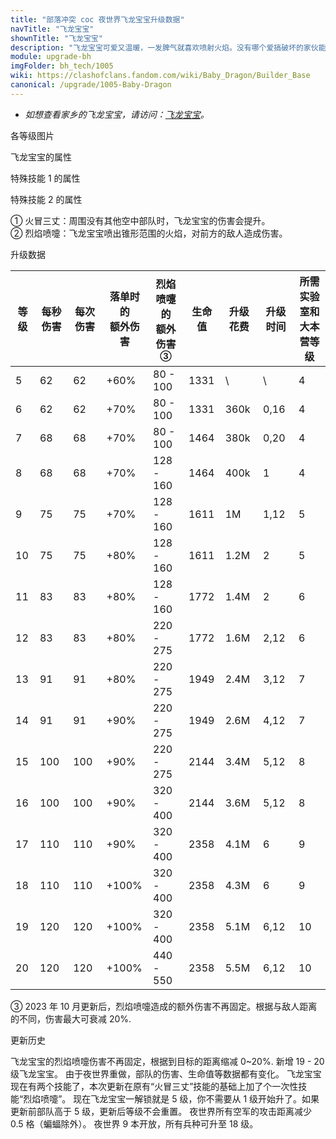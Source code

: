 ```yaml
---
title: "部落冲突 coc 夜世界飞龙宝宝升级数据"
navTitle: "飞龙宝宝"
shownTitle: "飞龙宝宝"
description: "飞龙宝宝可爱又温暖，一发脾气就喜欢喷射火焰。没有哪个爱搞破坏的家伙能有它这么可爱。"
module: upgrade-bh
imgFolder: bh_tech/1005
wiki: https://clashofclans.fandom.com/wiki/Baby_Dragon/Builder_Base
canonical: /upgrade/1005-Baby-Dragon
---
```


- *如想查看家乡的飞龙宝宝，请访问：[飞龙宝宝](/upgrade/000a-Baby-Dragon)。*

<UnitInfo :folder="$frontmatter.imgFolder" imgSrc="Baby_Dragon_info.png" :imgAlt="$frontmatter.navTitle" :description="$frontmatter.description" />

<SmallTitle>各等级图片</SmallTitle>

<Panel>
    <UnitImgGroup :folder="$frontmatter.imgFolder">
        <UnitImg imgTitle="5 - 7 级" imgSrc="Baby_Dragon5.png" />
        <UnitImg imgTitle="8 - 11 级" imgSrc="Baby_Dragon8.png" />
        <UnitImg imgTitle="12 - 15 级" imgSrc="Baby_Dragon12.png" />
        <UnitImg imgTitle="16 - 19 级" imgSrc="Baby_Dragon16.png" />
        <UnitImg imgTitle="20 级" imgSrc="Baby_Dragon20.png" />
    </UnitImgGroup>
</Panel>

<SmallTitle>飞龙宝宝的属性</SmallTitle>

<UnitProperties>
    <UnitProperty pKey="攻击偏好" pValue="无" />
    <UnitProperty pKey="伤害类型" pValue="范围伤害" />
    <UnitProperty pKey="伤害半径" pValue="0.3 格" />
    <UnitProperty pKey="攻击的目标" pValue="地面和空中目标" />
    <UnitProperty pKey="移动速度" pValue="3 格/秒" />
    <UnitProperty pKey="攻击速度" pValue="1 秒/次" />
    <UnitProperty pKey="攻击距离" pValue="2 格" />
    <UnitProperty pKey="每个兵营的部队数量" pValue="1" />
    <UnitProperty pKey="所需训练营等级" pValue="6" />
    <UnitProperty pKey="所需夜世界大本等级" pValue="4" />
</UnitProperties>

<SmallTitle>特殊技能 1 的属性</SmallTitle>

<UnitProperties>
    <UnitProperty pKey="技能名称" pValue="火冒三丈" />
    <UnitProperty pKey="技能类型" pValue="被动技能" />
    <UnitProperty pKey="技能描述" pValue="见说明<sup>①</sup>" />
</UnitProperties>

<SmallTitle>特殊技能 2 的属性</SmallTitle>

<UnitProperties>
    <UnitProperty pKey="技能名称" pValue="烈焰喷嚏" />
    <UnitProperty pKey="技能类型" pValue="一次性技能" />
    <UnitProperty pKey="技能描述" pValue="见说明<sup>②</sup>" />
</UnitProperties>

① 火冒三丈：周围没有其他空中部队时，飞龙宝宝的伤害会提升。<br>
② 烈焰喷嚏：飞龙宝宝喷出锥形范围的火焰，对前方的敌人造成伤害。

<SmallTitle>升级数据</SmallTitle>

<script setup>
const tableExtraInfo = [
    {
        "column": 6,
        "type": "cost",
        "gpClass": "research",
        "icon": "Elixir2"
    },
    {
        "column": 7,
        "type": "time",
        "gpClass": "research"
    }
];
</script>

<UnitTable :tableExtraInfo="tableExtraInfo">

| 等级 | 每秒伤害 | 每次伤害|落单时的<br>额外伤害|烈焰喷嚏的<br>额外伤害<sup>③</sup>|  生命值  | 升级花费 | 升级时间 |所需实验室和<br>大本营等级|
| ---- |   ---   |   ---  |         ---       |               ---              |    ---   |   ---   |    ---   |           ---         |
|   5  |    62   |    62  |        +60%       |             80 - 100           |   1331   |     \   |     \    |            4          |
|   6  |    62   |    62  |        +70%       |             80 - 100           |   1331   |   360k  |  0,16    |            4          |
|   7  |    68   |    68  |        +70%       |             80 - 100           |   1464   |   380k  |  0,20    |            4          |
|   8  |    68   |    68  |        +70%       |            128 - 160           |   1464   |   400k  |  1       |            4          |
|   9  |    75   |    75  |        +70%       |            128 - 160           |   1611   |     1M  |  1,12    |            5          |
|  10  |    75   |    75  |        +80%       |            128 - 160           |   1611   |   1.2M  |  2       |            5          |
|  11  |    83   |    83  |        +80%       |            128 - 160           |   1772   |   1.4M  |  2       |            6          |
|  12  |    83   |    83  |        +80%       |            220 - 275           |   1772   |   1.6M  |  2,12    |            6          |
|  13  |    91   |    91  |        +80%       |            220 - 275           |   1949   |   2.4M  |  3,12    |            7          |
|  14  |    91   |    91  |        +90%       |            220 - 275           |   1949   |   2.6M  |  4,12    |            7          |
|  15  |   100   |   100  |        +90%       |            220 - 275           |   2144   |   3.4M  |  5,12    |            8          |
|  16  |   100   |   100  |        +90%       |            320 - 400           |   2144   |   3.6M  |  5,12    |            8          |
|  17  |   110   |   110  |        +90%       |            320 - 400           |   2358   |   4.1M  |  6       |            9          |
|  18  |   110   |   110  |       +100%       |            320 - 400           |   2358   |   4.3M  |  6       |            9          |
|  19  |   120   |   120  |       +100%       |            320 - 400           |   2358   |   5.1M  |  6,12    |           10          |
|  20  |   120   |   120  |       +100%       |            440 - 550           |   2358   |   5.5M  |  6,12    |           10          |
</UnitTable>

③ 2023 年 10 月更新后，烈焰喷嚏造成的额外伤害不再固定。根据与敌人距离的不同，伤害最大可衰减 20%.

<SmallTitle>更新历史</SmallTitle>

<Timeline>
    <TimelineItem date="2023/10/09">
        <TimelineRow>飞龙宝宝的烈焰喷嚏伤害不再固定，根据到目标的距离缩减 0~20%.</TimelineRow>
    </TimelineItem>
    <TimelineItem date="2023/05/15">
        <TimelineRow>新增 19 - 20 级飞龙宝宝。</TimelineRow>
        <TimelineRow>由于夜世界重做，部队的伤害、生命值等数据都有变化。</TimelineRow>
        <TimelineRow>飞龙宝宝现在有两个技能了，本次更新在原有“火冒三丈”技能的基础上加了个一次性技能“烈焰喷嚏”。</TimelineRow>
        <TimelineRow>现在飞龙宝宝一解锁就是 5 级，你不需要从 1 级开始升了。如果更新前部队高于 5 级，更新后等级不会重置。</TimelineRow>
    </TimelineItem>
    <TimelineItem date="2022/05/02">
        <TimelineRow>夜世界所有空军的攻击距离减少 0.5 格（蝙蝠除外）。</TimelineRow>
    </TimelineItem>
    <TimelineItem date="2019/06/18">
        <TimelineRow>夜世界 9 本开放，所有兵种可升至 18 级。</TimelineRow>
    </TimelineItem>
    <TimelineItem :historyBottom="true" />
</Timeline>